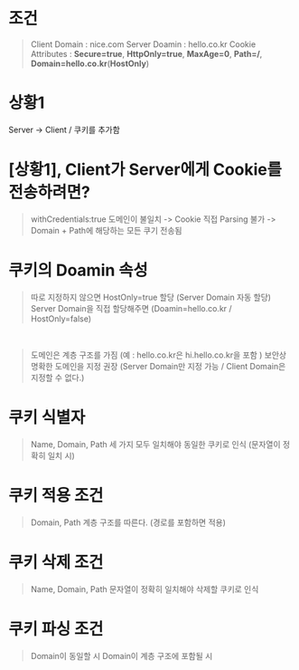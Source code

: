 # 조건
> Client Domain : nice.com
> Server Doamin : hello.co.kr
> Cookie Attributes : **Secure=true**, **HttpOnly=true**, **MaxAge=0**, **Path=/**, **Domain=hello.co.kr**(**HostOnly**)

# 상황1
Server -> Client / 쿠키를 추가함 

# [상황1], Client가 Server에게 Cookie를 전송하려면?
> withCredentials:true
> 도메인이 불일치 -> Cookie 직접 Parsing 불가 -> Domain + Path에 해당하는 모든 쿠기 전송됨

# 쿠키의 Doamin 속성
> 따로 지정하지 않으면 HostOnly=true 할당 (Server Domain 자동 할당)
> Server Domain을 직접 할당해주면 (Doamin=hello.co.kr / HostOnly=false)

<br/>

> 도메인은 계층 구조를 가짐 (예 : hello.co.kr은 hi.hello.co.kr을 포함 )
> 보안상 명확한 도메인을 지정 권장 (Server Domain만 지정 가능 / Client Domain은 지정할 수 없다.)

# 쿠키 식별자
> Name, Domain, Path
> 세 가지 모두 일치해야 동일한 쿠키로 인식 (문자열이 정확히 일치 시)

# 쿠키 적용 조건
> Domain, Path
> 계층 구조를 따른다. (경로를 포함하면 적용)

# 쿠키 삭제 조건
> Name, Domain, Path
> 문자열이 정확히 일치해야 삭제할 쿠키로 인식

# 쿠키 파싱 조건
> Domain이 동일할 시
> Domain이 계층 구조에 포함될 시


